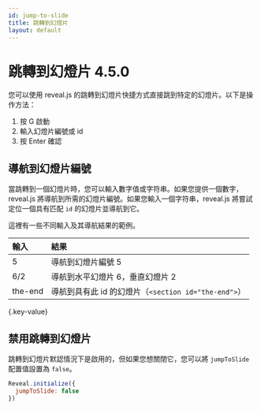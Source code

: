 ```yaml
---
id: jump-to-slide
title: 跳轉到幻燈片
layout: default
---
```


# 跳轉到幻燈片 <span class="r-version-badge coming">4.5.0</span>

您可以使用 reveal.js 的跳轉到幻燈片快捷方式直接跳到特定的幻燈片。以下是操作方法：

1. 按 G 啟動
2. 輸入幻燈片編號或 id
3. 按 Enter 確認

## 導航到幻燈片編號

當跳轉到一個幻燈片時，您可以輸入數字值或字符串。如果您提供一個數字，reveal.js 將導航到所需的幻燈片編號。如果您輸入一個字符串，reveal.js 將嘗試定位一個具有匹配 `id` 的幻燈片並導航到它。

這裡有一些不同輸入及其導航結果的範例。

| 輸入          | 結果
| :-             | :-
| 5              | 導航到幻燈片編號 5
| 6/2            | 導航到水平幻燈片 6，垂直幻燈片 2
| the-end        | 導航到具有此 id 的幻燈片（`<section id="the-end">`）
{.key-value}

## 禁用跳轉到幻燈片

跳轉到幻燈片默認情況下是啟用的，但如果您想關閉它，您可以將 `jumpToSlide` 配置值設置為 `false`。

```javascript
Reveal.initialize({
  jumpToSlide: false
})
```